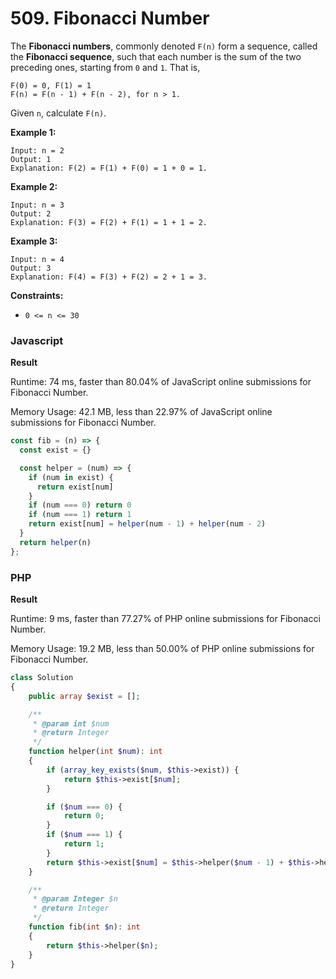 # 509. Fibonacci Number

The **Fibonacci numbers**, commonly denoted `F(n)` form a sequence, called the **Fibonacci sequence**, such that each number is the sum of the two preceding ones, starting from `0` and `1`. That is,

```
F(0) = 0, F(1) = 1
F(n) = F(n - 1) + F(n - 2), for n > 1.
```

Given `n`, calculate `F(n)`.

**Example 1:**

```
Input: n = 2
Output: 1
Explanation: F(2) = F(1) + F(0) = 1 + 0 = 1.
```

**Example 2:**

```
Input: n = 3
Output: 2
Explanation: F(3) = F(2) + F(1) = 1 + 1 = 2.
```

**Example 3:**

```
Input: n = 4
Output: 3
Explanation: F(4) = F(3) + F(2) = 2 + 1 = 3.
```

**Constraints:**

* `0 <= n <= 30`

### Javascript <a href="#javascript" id="javascript"></a>

**Result**

Runtime: 74 ms, faster than 80.04% of JavaScript online submissions for Fibonacci Number.

Memory Usage: 42.1 MB, less than 22.97% of JavaScript online submissions for Fibonacci Number.

```javascript
const fib = (n) => {
  const exist = {}

  const helper = (num) => {
    if (num in exist) {
      return exist[num]
    }
    if (num === 0) return 0
    if (num === 1) return 1
    return exist[num] = helper(num - 1) + helper(num - 2)
  }
  return helper(n)
};
```

### PHP <a href="#javascript" id="javascript"></a>

**Result**

Runtime: 9 ms, faster than 77.27% of PHP online submissions for Fibonacci Number.

Memory Usage: 19.2 MB, less than 50.00% of PHP online submissions for Fibonacci Number.

```php
class Solution
{
    public array $exist = [];

    /**
     * @param int $num
     * @return Integer
     */
    function helper(int $num): int
    {
        if (array_key_exists($num, $this->exist)) {
            return $this->exist[$num];
        }

        if ($num === 0) {
            return 0;
        }
        if ($num === 1) {
            return 1;
        }
        return $this->exist[$num] = $this->helper($num - 1) + $this->helper($num - 2);
    }

    /**
     * @param Integer $n
     * @return Integer
     */
    function fib(int $n): int
    {
        return $this->helper($n);
    }
}
```
